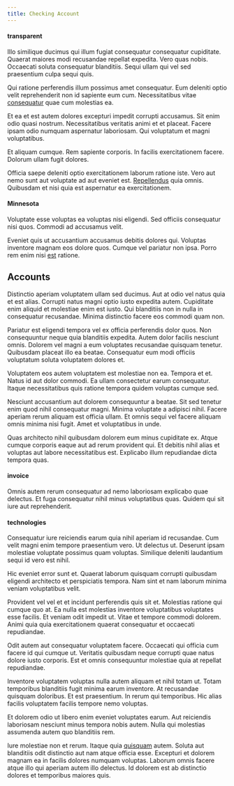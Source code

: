 ```yaml
---
title: Checking Account
---
```


#### transparent

Illo similique ducimus qui illum fugiat consequatur consequatur cupiditate. Quaerat maiores modi recusandae repellat expedita. Vero quas nobis. Occaecati soluta consequatur blanditiis. Sequi ullam qui vel sed praesentium culpa sequi quis.

Qui ratione perferendis illum possimus amet consequatur. Eum deleniti optio velit reprehenderit non id sapiente eum cum. Necessitatibus vitae [consequatur](/dolore/odio/neque/repellat/system.md) quae cum molestias ea.

Et ea et est autem dolores excepturi impedit corrupti accusamus. Sit enim odio quasi nostrum. Necessitatibus veritatis animi et et placeat. Facere ipsam odio numquam aspernatur laboriosam. Qui voluptatum et magni voluptatibus.

Et aliquam cumque. Rem sapiente corporis. In facilis exercitationem facere. Dolorum ullam fugit dolores.

Officia saepe deleniti optio exercitationem laborum ratione iste. Vero aut nemo sunt aut voluptate ad aut eveniet est. [Repellendus](/facere/adipisci/practical_plastic_sausages.md) quia omnis. Quibusdam et nisi quia est aspernatur ea exercitationem.

#### Minnesota

Voluptate esse voluptas ea voluptas nisi eligendi. Sed officiis consequatur nisi quos. Commodi ad accusamus velit.

Eveniet quis ut accusantium accusamus debitis dolores qui. Voluptas inventore magnam eos dolore quos. Cumque vel pariatur non ipsa. Porro rem enim nisi [est](/earum/quo/dolorem/aperiam/avon.md) ratione.

## Accounts

Distinctio aperiam voluptatem ullam sed ducimus. Aut at odio vel natus quia et est alias. Corrupti natus magni optio iusto expedita autem. Cupiditate enim aliquid et molestiae enim est iusto. Qui blanditiis non in nulla in consequatur recusandae. Minima distinctio facere eos commodi quam non.

Pariatur est eligendi tempora vel ex officia perferendis dolor quos. Non consequuntur neque quia blanditiis expedita. Autem dolor facilis nesciunt omnis. Dolorem vel magni a eum voluptates recusandae quisquam tenetur. Quibusdam placeat illo ea beatae. Consequatur eum modi officiis voluptatum soluta voluptatem dolores et.

Voluptatem eos autem voluptatem est molestiae non ea. Tempora et et. Natus id aut dolor commodi. Ea ullam consectetur earum consequatur. Itaque necessitatibus quis ratione tempora quidem voluptas cumque sed.

Nesciunt accusantium aut dolorem consequuntur a beatae. Sit sed tenetur enim quod nihil consequatur magni. Minima voluptate a adipisci nihil. Facere aperiam rerum aliquam est officia ullam. Et omnis sequi vel facere aliquam omnis minima nisi fugit. Amet et voluptatibus in unde.

Quas architecto nihil quibusdam dolorem eum minus cupiditate ex. Atque cumque corporis eaque aut ad rerum provident qui. Et debitis nihil alias et voluptas aut labore necessitatibus est. Explicabo illum repudiandae dicta tempora quas.

#### invoice

Omnis autem rerum consequatur ad nemo laboriosam explicabo quae delectus. Et fuga consequatur nihil minus voluptatibus quas. Quidem qui sit iure aut reprehenderit.

#### technologies

Consequatur iure reiciendis earum quia nihil aperiam id recusandae. Cum velit magni enim tempore praesentium vero. Ut delectus ut. Deserunt ipsam molestiae voluptate possimus quam voluptas. Similique deleniti laudantium sequi id vero est nihil.

Hic eveniet error sunt et. Quaerat laborum quisquam corrupti quibusdam eligendi architecto et perspiciatis tempora. Nam sint et nam laborum minima veniam voluptatibus velit.

Provident vel vel et et incidunt perferendis quis sit et. Molestias ratione qui cumque quo at. Ea nulla est molestias inventore voluptatibus voluptates esse facilis. Et veniam odit impedit ut. Vitae et tempore commodi dolorem. Animi quia quia exercitationem quaerat consequatur et occaecati repudiandae.

Odit autem aut consequatur voluptatem facere. Occaecati qui officia cum facere id qui cumque ut. Veritatis quibusdam neque corrupti quae natus dolore iusto corporis. Est et omnis consequuntur molestiae quia at repellat repudiandae.

Inventore voluptatem voluptas nulla autem aliquam et nihil totam ut. Totam temporibus blanditiis fugit minima earum inventore. At recusandae quisquam doloribus. Et est praesentium. In rerum qui temporibus. Hic alias facilis voluptatem facilis tempore nemo voluptas.

Et dolorem odio ut libero enim eveniet voluptates earum. Aut reiciendis laboriosam nesciunt minus tempora nobis autem. Nulla qui molestias assumenda autem quo blanditiis rem.

Iure molestiae non et rerum. Itaque quia [quisquam](/consequatur/architecto/ergonomic_assimilated_avon.md) autem. Soluta aut blanditiis odit distinctio aut nam atque officia esse. Excepturi et dolorem magnam ea in facilis dolores numquam voluptas. Laborum omnis facere atque illo qui aperiam autem illo delectus. Id dolorem est ab distinctio dolores et temporibus maiores quis.
